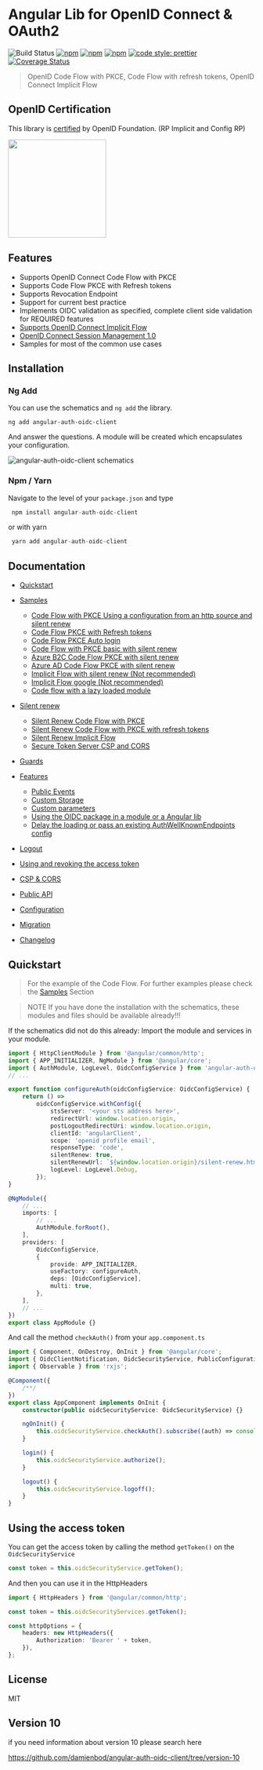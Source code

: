# Angular Lib for OpenID Connect & OAuth2

![Build Status](https://github.com/damienbod/angular-auth-oidc-client/workflows/angular-auth-oidc-client-build/badge.svg?branch=main) [![npm](https://img.shields.io/npm/v/angular-auth-oidc-client.svg)](https://www.npmjs.com/package/angular-auth-oidc-client) [![npm](https://img.shields.io/npm/dm/angular-auth-oidc-client.svg)](https://www.npmjs.com/package/angular-auth-oidc-client) [![npm](https://img.shields.io/npm/l/angular-auth-oidc-client.svg)](https://www.npmjs.com/package/angular-auth-oidc-client) [![code style: prettier](https://img.shields.io/badge/code_style-prettier-ff69b4.svg)](https://github.com/prettier/prettier) [![Coverage Status](https://coveralls.io/repos/github/damienbod/angular-auth-oidc-client/badge.svg?branch=master)](https://coveralls.io/github/damienbod/angular-auth-oidc-client?branch=master)

> OpenID Code Flow with PKCE, Code Flow with refresh tokens, OpenID Connect Implicit Flow

## OpenID Certification

This library is <a href="http://openid.net/certification/#RPs">certified</a> by OpenID Foundation. (RP Implicit and Config RP)

<a href="http://openid.net/certification/#RPs"><img src="https://damienbod.files.wordpress.com/2017/06/oid-l-certification-mark-l-rgb-150dpi-90mm.png" alt="" width="200" /></a>

## Features

-   Supports OpenID Connect Code Flow with PKCE
-   Supports Code Flow PKCE with Refresh tokens
-   Supports Revocation Endpoint
-   Support for current best practice
-   Implements OIDC validation as specified, complete client side validation for REQUIRED features
-   [Supports OpenID Connect Implicit Flow](http://openid.net/specs/openid-connect-implicit-1_0.html)
-   [OpenID Connect Session Management 1.0](http://openid.net/specs/openid-connect-session-1_0.html)
-   Samples for most of the common use cases

## Installation

### Ng Add

You can use the schematics and `ng add` the library.

```
ng add angular-auth-oidc-client
```

And answer the questions. A module will be created which encapsulates your configuration.

![angular-auth-oidc-client schematics](./.github/angular-auth-oidc-client-schematics-720.gif)

### Npm / Yarn

Navigate to the level of your `package.json` and type

```typescript
 npm install angular-auth-oidc-client
```

or with yarn

```typescript
 yarn add angular-auth-oidc-client
```

## Documentation

-   [Quickstart](https://github.com/damienbod/angular-auth-oidc-client/tree/master/docs/quickstart.md)
-   [Samples](https://github.com/damienbod/angular-auth-oidc-client/tree/master/docs/samples.md)

    -   [Code Flow with PKCE Using a configuration from an http source and silent renew](https://github.com/damienbod/angular-auth-oidc-client/tree/master/docs/samples.md#code-flow-with-pkce-using-a-configuration-from-an-http-source-and-silent-renew)
    -   [Code Flow PKCE with Refresh tokens](https://github.com/damienbod/angular-auth-oidc-client/tree/master/docs/samples.md#code-flow-pkce-with-refresh-tokens)
    -   [Code Flow PKCE Auto login](https://github.com/damienbod/angular-auth-oidc-client/tree/master/docs/samples.md#code-flow-pkce-auto-login)
    -   [Code Flow with PKCE basic with silent renew](https://github.com/damienbod/angular-auth-oidc-client/tree/master/docs/samples.md#code-flow-with-pkce-basic-with-silent-renew)
    -   [Azure B2C Code Flow PKCE with silent renew](https://github.com/damienbod/angular-auth-oidc-client/tree/master/docs/samples.md#azure-b2c-code-flow-pkce-with-silent-renew)
    -   [Azure AD Code Flow PKCE with silent renew](https://github.com/damienbod/angular-auth-oidc-client/tree/master/docs/samples.md#azure-ad-oidc-code-flow-with-pkce)
    -   [Implicit Flow with silent renew (Not recommended)](https://github.com/damienbod/angular-auth-oidc-client/tree/master/docs/samples.md#implicit-flow-with-silent-renew-not-recommended)
    -   [Implicit Flow google (Not recommended)](https://github.com/damienbod/angular-auth-oidc-client/tree/master/docs/samples.md#implicit-flow-google-not-recommended)
    -   [Code flow with a lazy loaded module](https://github.com/damienbod/angular-auth-oidc-client/tree/master/docs/samples.md#code-flow-with-a-lazy-loaded-module)

-   [Silent renew](https://github.com/damienbod/angular-auth-oidc-client/tree/master/docs/silent-renew.md)

    -   [Silent Renew Code Flow with PKCE](https://github.com/damienbod/angular-auth-oidc-client/tree/master/docs/silent-renew.md#silent-renew-code-flow-with-pkce)
    -   [Silent Renew Code Flow with PKCE with refresh tokens](https://github.com/damienbod/angular-auth-oidc-client/tree/master/docs/silent-renew.md#silent-renew-code-flow-with-pkce-with-refresh-tokens)
    -   [Silent Renew Implicit Flow](https://github.com/damienbod/angular-auth-oidc-client/tree/master/docs/silent-renew.md#silent-renew-implicit-flow)
    -   [Secure Token Server CSP and CORS](https://github.com/damienbod/angular-auth-oidc-client/tree/master/docs/silent-renew.md#secure-token-server-csp-and-cors)

-   [Guards](https://github.com/damienbod/angular-auth-oidc-client/tree/master/docs/guards.md)
-   [Features](https://github.com/damienbod/angular-auth-oidc-client/tree/master/docs/features.md)
    -   [Public Events](https://github.com/damienbod/angular-auth-oidc-client/tree/master/docs/features.md#public-events)
    -   [Custom Storage](https://github.com/damienbod/angular-auth-oidc-client/tree/master/docs/features.md#custom-storage)
    -   [Custom parameters](https://github.com/damienbod/angular-auth-oidc-client/tree/master/docs/features.md#custom-parameters)
    -   [Using the OIDC package in a module or a Angular lib](https://github.com/damienbod/angular-auth-oidc-client/tree/master/docs/features.md#using-the-oidc-package-in-a-module-or-a-angular-lib)
    -   [Delay the loading or pass an existing AuthWellKnownEndpoints config](https://github.com/damienbod/angular-auth-oidc-client/tree/master/docs/features.md#delay-the-loading-or-pass-an-existing-well-knownopenid-configuration-configuration)
-   [Logout](https://github.com/damienbod/angular-auth-oidc-client/tree/master/docs/logout.md)
-   [Using and revoking the access token](https://github.com/damienbod/angular-auth-oidc-client/tree/master/docs/using-access-tokens.md)
-   [CSP & CORS](https://github.com/damienbod/angular-auth-oidc-client/tree/master/docs/csp-cors-config.md)
-   [Public API](https://github.com/damienbod/angular-auth-oidc-client/tree/master/docs/public-api.md)
-   [Configuration](https://github.com/damienbod/angular-auth-oidc-client/tree/master/docs/configuration.md)
-   [Migration](https://github.com/damienbod/angular-auth-oidc-client/tree/master/docs/migration.md)
-   [Changelog](https://github.com/damienbod/angular-auth-oidc-client/tree/master/CHANGELOG.md)

## Quickstart

> For the example of the Code Flow. For further examples please check the [Samples](docs/samples.md) Section

> NOTE If you have done the installation with the schematics, these modules and files should be available already!!!

If the schematics did not do this already: Import the module and services in your module.

```typescript
import { HttpClientModule } from '@angular/common/http';
import { APP_INITIALIZER, NgModule } from '@angular/core';
import { AuthModule, LogLevel, OidcConfigService } from 'angular-auth-oidc-client';
// ...

export function configureAuth(oidcConfigService: OidcConfigService) {
    return () =>
        oidcConfigService.withConfig({
            stsServer: '<your sts address here>',
            redirectUrl: window.location.origin,
            postLogoutRedirectUri: window.location.origin,
            clientId: 'angularClient',
            scope: 'openid profile email',
            responseType: 'code',
            silentRenew: true,
            silentRenewUrl: `${window.location.origin}/silent-renew.html`,
            logLevel: LogLevel.Debug,
        });
}

@NgModule({
    // ...
    imports: [
        // ...
        AuthModule.forRoot(),
    ],
    providers: [
        OidcConfigService,
        {
            provide: APP_INITIALIZER,
            useFactory: configureAuth,
            deps: [OidcConfigService],
            multi: true,
        },
    ],
    // ...
})
export class AppModule {}
```

And call the method `checkAuth()` from your `app.component.ts`

```typescript
import { Component, OnDestroy, OnInit } from '@angular/core';
import { OidcClientNotification, OidcSecurityService, PublicConfiguration } from 'angular-auth-oidc-client';
import { Observable } from 'rxjs';

@Component({
    /**/
})
export class AppComponent implements OnInit {
    constructor(public oidcSecurityService: OidcSecurityService) {}

    ngOnInit() {
        this.oidcSecurityService.checkAuth().subscribe((auth) => console.log('is authenticated', auth));
    }

    login() {
        this.oidcSecurityService.authorize();
    }

    logout() {
        this.oidcSecurityService.logoff();
    }
}
```

## Using the access token

You can get the access token by calling the method `getToken()` on the `OidcSecurityService`

```typescript
const token = this.oidcSecurityService.getToken();
```

And then you can use it in the HttpHeaders

```typescript
import { HttpHeaders } from '@angular/common/http';

const token = this.oidcSecurityServices.getToken();

const httpOptions = {
    headers: new HttpHeaders({
        Authorization: 'Bearer ' + token,
    }),
};
```

## License

MIT

## Version 10

if you need information about version 10 please search here

https://github.com/damienbod/angular-auth-oidc-client/tree/version-10
